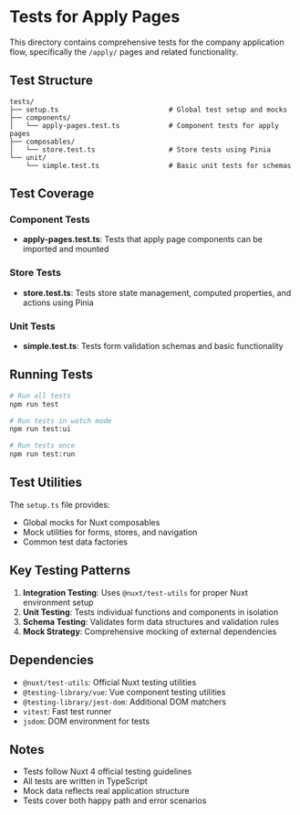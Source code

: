 # Tests for Apply Pages

This directory contains comprehensive tests for the company application flow, specifically the `/apply/` pages and related functionality.

## Test Structure

```
tests/
├── setup.ts                           # Global test setup and mocks
├── components/
│   └── apply-pages.test.ts            # Component tests for apply pages
├── composables/
│   └── store.test.ts                  # Store tests using Pinia
└── unit/
    └── simple.test.ts                 # Basic unit tests for schemas
```

## Test Coverage

### Component Tests

- **apply-pages.test.ts**: Tests that apply page components can be imported and mounted

### Store Tests

- **store.test.ts**: Tests store state management, computed properties, and actions using Pinia

### Unit Tests

- **simple.test.ts**: Tests form validation schemas and basic functionality

## Running Tests

```bash
# Run all tests
npm run test

# Run tests in watch mode
npm run test:ui

# Run tests once
npm run test:run
```

## Test Utilities

The `setup.ts` file provides:

- Global mocks for Nuxt composables
- Mock utilities for forms, stores, and navigation
- Common test data factories

## Key Testing Patterns

1. **Integration Testing**: Uses `@nuxt/test-utils` for proper Nuxt environment setup
2. **Unit Testing**: Tests individual functions and components in isolation
3. **Schema Testing**: Validates form data structures and validation rules
4. **Mock Strategy**: Comprehensive mocking of external dependencies

## Dependencies

- `@nuxt/test-utils`: Official Nuxt testing utilities
- `@testing-library/vue`: Vue component testing utilities
- `@testing-library/jest-dom`: Additional DOM matchers
- `vitest`: Fast test runner
- `jsdom`: DOM environment for tests

## Notes

- Tests follow Nuxt 4 official testing guidelines
- All tests are written in TypeScript
- Mock data reflects real application structure
- Tests cover both happy path and error scenarios

